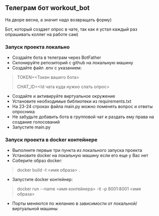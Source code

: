 ## Телеграм бот workout_bot
На дворе весна, а значит надо возвращать форму)

Бот, который создает опрос в чате, так как я устал каждый раз опрашивать коллег на работе сам) 

### Запуск проекта локально
* Создайте бота в телеграм через BotFather
* Склонируйте репозиторий с github на локальную машину
* Создайте файл .env с указанием:
> TOKEN=<Токен вашего бота>
> 
> CHAT_ID=<Id чата куда нужно слать опрос>
* Создайте и активируйте виртуальное окружение
* Установите необходимые библиотеки из requirements.txt
* На 23-24 строках файла main.py можно поменять вопрос и ответы опросника
* Не забудьте добавить бота в групповой чат и раздать ему права на создание голосований
* Запустите main.py

### Запуск проекта в docker контейнере
* Выполните первые три пункта из локального запуска проекта
* Установите docker на локальную машину если его еще у Вас нет
* Соберите образ docker:
> docker build -t <имя образа> . 
* Запустите docker контейнер:
> docker run --name <имя контейнера> -it -p 8001:8001 <имя образа>
* Порты меняются по желанию в зависимости от локальной/виртуальной машины
